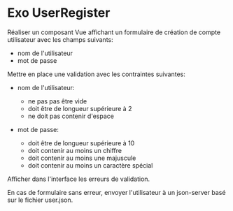 # Exo UserRegister

Réaliser un composant Vue affichant un formulaire de création de compte utilisateur
avec les champs suivants:
- nom de l'utilisateur
- mot de passe

Mettre en place une validation avec les contraintes suivantes:

- nom de l'utilisateur:
    - ne pas pas être vide
    - doit être de longueur supérieure à 2
    - ne doit pas contenir d'espace

- mot de passe:
    - doit être de longueur supérieure à 10
    - doit contenir au moins un chiffre
    - doit contenir au moins une majuscule
    - doit contenir au moins un caractère spécial

Afficher dans l'interface les erreurs de validation.

En cas de formulaire sans erreur, envoyer l'utilisateur
à un json-server basé sur le fichier user.json.